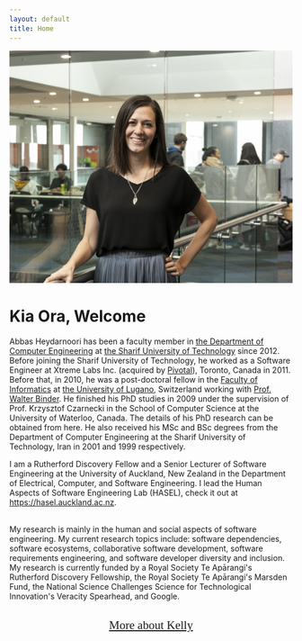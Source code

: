 ```yaml
---
layout: default
title: Home
---
```


<div class="container-fluid">
  <div class="row">
    <div class="col-sm-7">
      <img class="img-fluid" src="./imgs/Kelly_Blincoe.jpg" alt="Dr Kelly Blincoe"><br>
    </div>
    <div class="col-sm-5">    
    <h1 class="text-primary">Kia Ora, Welcome</h1>

Abbas Heydarnoori has been a faculty member in <a href="https://ce.sharif.edu" target="_blank">the Department of Computer Engineering</a> at <a href="http://www.en.sharif.edu/" target="_blank">the Sharif University of Technology</a> since 2012. Before joining the Sharif University of Technology, he worked as a Software Engineer at Xtreme Labs Inc. (acquired by <a href="http://pivotal.io/" target="_blank">Pivotal</a>), Toronto, Canada in 2011. Before that, in 2010, he was a post-doctoral fellow in the <a href="http://www.inf.usi.ch/" target="_blank">Faculty of Informatics</a> at <a href="http://www.usi.ch/en/index.htm" target="_blank"> the University of Lugano</a>, Switzerland working with <a href="http://www.usi.ch/en/index.htm" target="_blank">Prof. Walter Binder</a>. He finished his PhD studies in 2009 under the supervision of Prof. Krzysztof Czarnecki in the School of Computer Science at the University of Waterloo, Canada. The details of his PhD research can be obtained from here. He also received his MSc and BSc degrees from the Department of Computer Engineering at the Sharif University of Technology, Iran in 2001 and 1999 respectively.

I am a Rutherford Discovery Fellow and a Senior Lecturer of Software Engineering at the University of Auckland, New Zealand in the Department of Electrical, Computer, and Software Engineering. I lead the Human Aspects of Software Engineering Lab (HASEL), check it out at <a href="https://hasel.auckland.ac.nz/" target="_blank">https://hasel.auckland.ac.nz</a>.<br><br>

My research is mainly in the human and social aspects of software engineering. My current research topics include: software dependencies, software ecosystems, collaborative software development, software requirements engineering, and software developer diversity and inclusion. My research is currently funded by a Royal Society Te Apārangi's Rutherford Discovery Fellowship, the Royal Society Te Apārangi's Marsden Fund, the National Science Challenges Science for Technological Innovation's Veracity Spearhead, and Google.<br><br>



<div style="text-align: center;"><a href="/about.html" style="font-family: 'Homemade Apple', cursive; font-size: 150%;">More about Kelly</a></div>


</div>
</div>